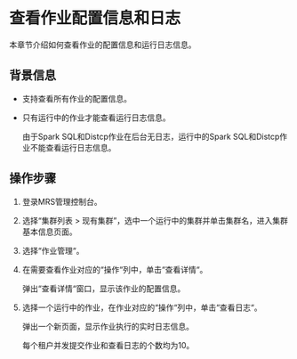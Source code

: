 # 查看作业配置信息和日志<a name="mrs_01_0055"></a>

本章节介绍如何查看作业的配置信息和运行日志信息。

## 背景信息<a name="section1147871411155"></a>

-   支持查看所有作业的配置信息。
-   只有运行中的作业才能查看运行日志信息。

    由于Spark SQL和Distcp作业在后台无日志，运行中的Spark SQL和Distcp作业不能查看运行日志信息。


## 操作步骤<a name="section66086406112044"></a>

1.  登录MRS管理控制台。
2.  选择“集群列表 \> 现有集群”，选中一个运行中的集群并单击集群名，进入集群基本信息页面。
3.  选择“作业管理“。
4.  在需要查看作业对应的“操作“列中，单击“查看详情“。

    弹出“查看详情“窗口，显示该作业的配置信息。

5.  选择一个运行中的作业，在作业对应的“操作“列中，单击“查看日志“。

    弹出一个新页面，显示作业执行的实时日志信息。

    每个租户并发提交作业和查看日志的个数均为10。


